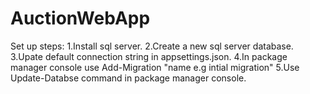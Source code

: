 # AuctionWebApp

Set up steps:
1.Install sql server.
2.Create a new sql server database.
3.Upate default connection string in appsettings.json.
4.In package manager console use Add-Migration "name e.g intial migration"
5.Use Update-Databse command in package manager console.
